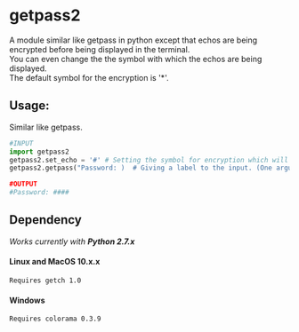 # getpass2

A module similar like getpass in python except that echos are being encrypted before being displayed in the terminal.  
You can even change the the symbol with which the echos are being displayed.  
The default symbol for the encryption is '*'.  

## Usage:
Similar like getpass.
```python
#INPUT
import getpass2
getpass2.set_echo = '#' # Setting the symbol for encryption which will going to be displayed. (Optional)
getpass2.getpass("Password: )  # Giving a label to the input. (One arguement is mandatory)

#OUTPUT
#Password: ####
```

## Dependency
*Works currently with **Python 2.7.x***
	
#### Linux and MacOS 10.x.x
	Requires getch 1.0
#### Windows
	Requires colorama 0.3.9
